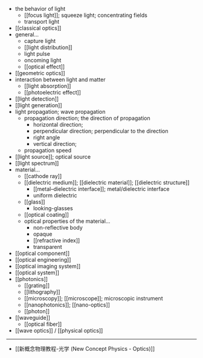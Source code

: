 - the behavior of light
    - [[focus light]]; squeeze light; concentrating fields
    - transport light
- [[classical optics]]
- general...
    - capture light
    - [[light distribution]]
    - light pulse
    - oncoming light
    - [[optical effect]]
- [[geometric optics]]
- interaction between light and matter
    - [[light absorption]]
    - [[photoelectric effect]]
- [[light detection]]
- [[light generation]]
- light propagation; wave propagation
    - propagation direction; the direction of propagation
        - horizontal direction;
        - perpendicular direction; perpendicular to the direction
        - right angle
        - vertical direction;
    - propagation speed
- [[light source]]; optical source
- [[light spectrum]]
- material...
    - [[cathode ray]]
    - [[dielectric medium]]; [[dielectric material]]; [[dielectric structure]]
        - [[metal–dielectric interface]]; metal/dielectric interface
        - uniform dielectric
    - [[glass]]
        - looking-glasses
    - [[optical coating]]
    - optical properties of the material...
        - non-reflective body
        - opaque
        - [[refractive index]]
        - transparent
- [[optical component]]
- [[optical engineering]]
- [[optical imaging system]]
- [[optical system]]
- [[photonics]]
    - [[grating]]
    - [[lithography]]
    - [[microscopy]]; [[microscope]]; microscopic instrument
    - [[nanophotonics]]; [[nano-optics]]
    - [[photon]]
- [[waveguide]]
    - [[optical fiber]]
- [[wave optics]] / [[physical optics]]
- ---
- [[新概念物理教程-光学 (New Concept Physics - Optics)]]
